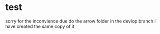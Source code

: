 # test
sorry for the inconvience due do the arrow folder in the devlop branch i have created the same copy of it
